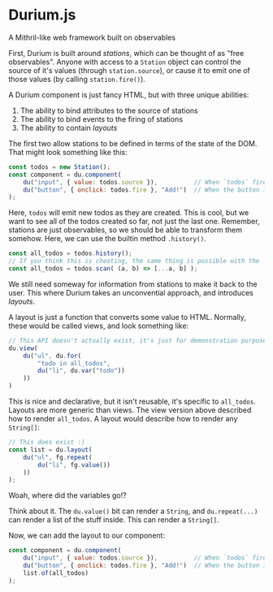 # Durium.js
A Mithril-like web framework built on observables

First, Durium is built around *stations*, which can be thought of as "free observables". Anyone with access to a `Station` object can control the source of it's values (through `station.source`), or cause it to emit one of those values (by calling `station.fire()`). 

A Durium component is just fancy HTML, but with three unique abilities:
1. The ability to bind attributes to the source of stations
2. The ability to bind events to the firing of stations
3. The ability to contain *layouts*

The first two allow stations to be defined in terms of the state of the DOM. That might look something like this:
```js
const todos = new Station();
const component = du.component(
	du("input", { value: todos.source }),          // When `todos` fires, it will send the value attribute
	du("button", { onclick: todos.fire }, "Add!")  // When the button is clicked, `todos` will fire
);
```

Here, `todos` will emit new todos as they are created. This is cool, but we want to see all of the todos created so far, not just the last one. Remember, stations are just observables, so we should be able to transform them somehow. Here, we can use the builtin method `.history()`.

```js
const all_todos = todos.history();
// If you think this is cheating, the same thing is possible with the `scan` method as:
const all_todos = todos.scan( (a, b) => [...a, b] );
```

We still need someway for information from stations to make it back to the user. This where Durium takes an unconvential approach, and introduces *layouts*.

A layout is just a function that converts some value to HTML. Normally, these would be called views, and look something like:
```js
// This API doesn't actually exist, it's just for demonstration purposes
du.view(
	du("ul", du.for(
		"todo in all_todos",
		du("li", du.var("todo"))
	))
)
```

This is nice and declarative, but it isn't reusable, it's specific to `all_todos`. Layouts are more generic than views. The view version above described how to render `all_todos`. A layout would describe how to render any `String[]`:
```js
// This does exist :)
const list = du.layout(
	du("ul", fg.repeat(
		du("li", fg.value())
	))
);
```

Woah, where did the variables go!?

Think about it. The `du.value()` bit can render a `String`, and `du.repeat(...)` can render a list of the stuff inside. This can render a `String[]`.


Now, we can add the layout to our component:
```js
const component = du.component(
	du("input", { value: todos.source }),          // When `todos` fires, it will send the value attribute
	du("button", { onclick: todos.fire }, "Add!")  // When the button is clicked, `todos` will fire
	list.of(all_todos)
);
```
